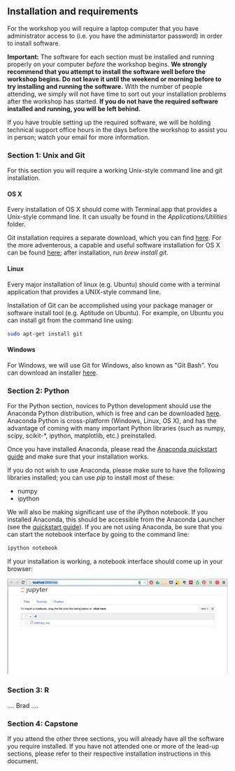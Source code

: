## Installation and requirements

For the workshop you will require a laptop computer that you have administrator access to (i.e. you have the administartor password) in order to install software.

**Important:**  The software for each section must be installed and running properly on your computer *before* the workshop begins.  **We strongly recommend that you attempt to install the software well before the workshop begins.  Do not leave it until the weekend or morning before to try installing and running the software.** With the number of people attending, we simply will not have time to sort out your installation problems after the workshop has started.  **If you do not have the required software installed and running, you will be left behind.**  

If you have trouble setting up the required software, we will be holding technical support office hours in the days before the workshop to assist you in person; watch your email for more information.

### Section 1: Unix and Git

For this section you will require a working Unix-style command line and git installation.  

#### OS X

Every installation of OS X should come with Terminal.app that provides a Unix-style command line.  It can usually be found in the *Applications/Utilities* folder.  

Git installation requires a separate download, which you can find [here](http://git-scm.com/downloads).  For the more adventerous, a capable and useful software installation for OS X can be found [here](http://brew.sh/);  after installation, run *brew install git*.

#### Linux

Every major installation of linux (e.g. Ubuntu) should come with a terminal application that provides a UNIX-style command line.

Installation of Git can be accomplished using your package manager or software install tool (e.g. Aptitude on Ubuntu). For example, on Ubuntu you can install git from the command line using:

```bash
sudo apt-get install git
```

#### Windows

For Windows, we will use Git for Windows, also known as "Git Bash".  You can download an installer [here](https://msysgit.github.io/).


### Section 2: Python

For the Python section, novices to Python development should use the Anaconda Python distribution, which is free and can be downloaded [here](https://store.continuum.io/cshop/anaconda/).  Anaconda Python is cross-platform (Windows, Linux, OS X), and has the advantage of coming with many important Python libraries (such as numpy, scipy, scikit-*, ipython, matplotlib, etc.) preinstalled.  

Once you have installed Anaconda, please read the [Anaconda quickstart guide](https://store.continuum.io/static/img/Anaconda-Quickstart.pdf) and make sure that your installation works.

If you do not wish to use Anaconda, please make sure to have the following libraries installed;  you can use *pip* to install most of these:

* numpy
* ipython

We will also be making significant use of the iPython notebook.  If you installed Anaconda, this should be accessible from the Anaconda Launcher (see the [quickstart guide](https://store.continuum.io/static/img/Anaconda-Quickstart.pdf)).  If you are not using Anaconda, be sure that you can start the notebook interface by going to the command line:

```bash
ipython notebook
```

If your installation is working, a notebook interface should come up in your browser:

![jupyter interface](images/jupyter.png)

### Section 3: R

.... Brad ....

### Section 4: Capstone

If you attend the other three sections, you will already have all the software you require installed.  If you have not attended one or more of the lead-up sections, please refer to their respective installation instructions in this document.